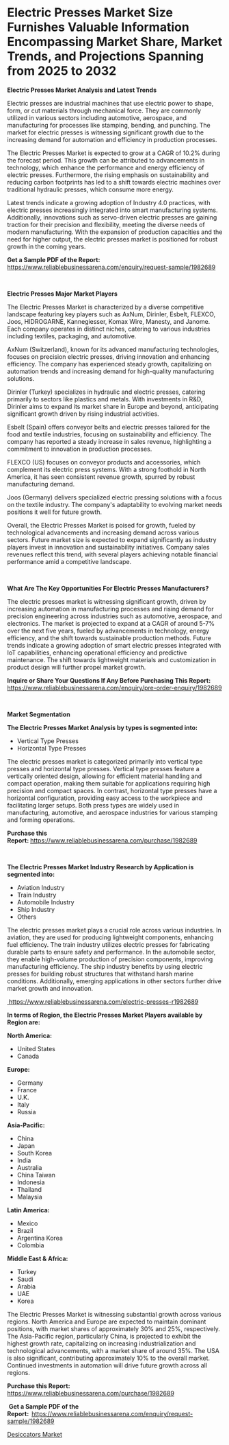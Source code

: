 <p><h1>Electric Presses Market Size Furnishes Valuable Information Encompassing Market Share, Market Trends, and Projections Spanning from 2025 to 2032</h1></p><p><strong>Electric Presses Market Analysis and Latest Trends</strong></p>
<p><p>Electric presses are industrial machines that use electric power to shape, form, or cut materials through mechanical force. They are commonly utilized in various sectors including automotive, aerospace, and manufacturing for processes like stamping, bending, and punching. The market for electric presses is witnessing significant growth due to the increasing demand for automation and efficiency in production processes.</p><p>The Electric Presses Market is expected to grow at a CAGR of 10.2% during the forecast period. This growth can be attributed to advancements in technology, which enhance the performance and energy efficiency of electric presses. Furthermore, the rising emphasis on sustainability and reducing carbon footprints has led to a shift towards electric machines over traditional hydraulic presses, which consume more energy.</p><p>Latest trends indicate a growing adoption of Industry 4.0 practices, with electric presses increasingly integrated into smart manufacturing systems. Additionally, innovations such as servo-driven electric presses are gaining traction for their precision and flexibility, meeting the diverse needs of modern manufacturing. With the expansion of production capacities and the need for higher output, the electric presses market is positioned for robust growth in the coming years.</p></p>
<p><strong>Get a Sample PDF of the Report:&nbsp;</strong> <a href="https://www.reliablebusinessarena.com/enquiry/request-sample/1982689?utm_campaign=2039&utm_medium=2&utm_source=Github&utm_content=ia&utm_term=20022025&utm_id=electric-presses">https://www.reliablebusinessarena.com/enquiry/request-sample/1982689</a></p>
<p>&nbsp;</p>
<p><strong>Electric Presses Major Market Players</strong></p>
<p><p>The Electric Presses Market is characterized by a diverse competitive landscape featuring key players such as AxNum, Dirinler, Esbelt, FLEXCO, Joos, HIDROGARNE, Kannegiesser, Komax Wire, Manesty, and Janome. Each company operates in distinct niches, catering to various industries including textiles, packaging, and automotive.</p><p>AxNum (Switzerland), known for its advanced manufacturing technologies, focuses on precision electric presses, driving innovation and enhancing efficiency. The company has experienced steady growth, capitalizing on automation trends and increasing demand for high-quality manufacturing solutions. </p><p>Dirinler (Turkey) specializes in hydraulic and electric presses, catering primarily to sectors like plastics and metals. With investments in R&D, Dirinler aims to expand its market share in Europe and beyond, anticipating significant growth driven by rising industrial activities.</p><p>Esbelt (Spain) offers conveyor belts and electric presses tailored for the food and textile industries, focusing on sustainability and efficiency. The company has reported a steady increase in sales revenue, highlighting a commitment to innovation in production processes.</p><p>FLEXCO (US) focuses on conveyor products and accessories, which complement its electric press systems. With a strong foothold in North America, it has seen consistent revenue growth, spurred by robust manufacturing demand.</p><p>Joos (Germany) delivers specialized electric pressing solutions with a focus on the textile industry. The company's adaptability to evolving market needs positions it well for future growth.</p><p>Overall, the Electric Presses Market is poised for growth, fueled by technological advancements and increasing demand across various sectors. Future market size is expected to expand significantly as industry players invest in innovation and sustainability initiatives. Company sales revenues reflect this trend, with several players achieving notable financial performance amid a competitive landscape.</p></p>
<p>&nbsp;</p>
<p><strong>What Are The Key Opportunities For Electric Presses Manufacturers?</strong></p>
<p><p>The electric presses market is witnessing significant growth, driven by increasing automation in manufacturing processes and rising demand for precision engineering across industries such as automotive, aerospace, and electronics. The market is projected to expand at a CAGR of around 5-7% over the next five years, fueled by advancements in technology, energy efficiency, and the shift towards sustainable production methods. Future trends indicate a growing adoption of smart electric presses integrated with IoT capabilities, enhancing operational efficiency and predictive maintenance. The shift towards lightweight materials and customization in product design will further propel market growth.</p></p>
<p><strong>Inquire or Share Your Questions If Any Before Purchasing This Report:</strong> <a href="https://www.reliablebusinessarena.com/enquiry/pre-order-enquiry/1982689?utm_campaign=2039&utm_medium=2&utm_source=Github&utm_content=ia&utm_term=20022025&utm_id=electric-presses">https://www.reliablebusinessarena.com/enquiry/pre-order-enquiry/1982689</a></p>
<p>&nbsp;</p>
<p><strong>Market Segmentation</strong></p>
<p><strong>The Electric Presses Market Analysis by types is segmented into:</strong></p>
<p><ul><li>Vertical Type Presses</li><li>Horizontal Type Presses</li></ul></p>
<p><p>The electric presses market is categorized primarily into vertical type presses and horizontal type presses. Vertical type presses feature a vertically oriented design, allowing for efficient material handling and compact operation, making them suitable for applications requiring high precision and compact spaces. In contrast, horizontal type presses have a horizontal configuration, providing easy access to the workpiece and facilitating larger setups. Both press types are widely used in manufacturing, automotive, and aerospace industries for various stamping and forming operations.</p></p>
<p><strong>Purchase this Report:&nbsp;</strong><a href="https://www.reliablebusinessarena.com/purchase/1982689?utm_campaign=2039&utm_medium=2&utm_source=Github&utm_content=ia&utm_term=20022025&utm_id=electric-presses">https://www.reliablebusinessarena.com/purchase/1982689</a></p>
<p>&nbsp;</p>
<p><strong>The Electric Presses Market Industry Research by Application is segmented into:</strong></p>
<p><ul><li>Aviation Industry</li><li>Train Industry</li><li>Automobile Industry</li><li>Ship Industry</li><li>Others</li></ul></p>
<p><p>The electric presses market plays a crucial role across various industries. In aviation, they are used for producing lightweight components, enhancing fuel efficiency. The train industry utilizes electric presses for fabricating durable parts to ensure safety and performance. In the automobile sector, they enable high-volume production of precision components, improving manufacturing efficiency. The ship industry benefits by using electric presses for building robust structures that withstand harsh marine conditions. Additionally, emerging applications in other sectors further drive market growth and innovation.</p></p>
<p><a href="https://www.reliablebusinessarena.com/electric-presses-r1982689?utm_campaign=2039&utm_medium=2&utm_source=Github&utm_content=ia&utm_term=20022025&utm_id=electric-presses">&nbsp;https://www.reliablebusinessarena.com/electric-presses-r1982689</a></p>
<p><strong>In terms of Region, the Electric Presses Market Players available by Region are:</strong></p>
<p>
    <p> <strong> North America: </strong>
        <ul>
            <li>United States</li>
            <li>Canada</li>
        </ul>
        </p> 
    <p> <strong> Europe: </strong>
        <ul>
            <li>Germany</li>
            <li>France</li>
            <li>U.K.</li>
            <li>Italy</li>
            <li>Russia</li>
        </ul>
        </p> 
    <p> <strong> Asia-Pacific: </strong>
        <ul>
            <li>China</li>
            <li>Japan</li>
            <li>South Korea</li>
            <li>India</li>
            <li>Australia</li>
            <li>China Taiwan</li>
            <li>Indonesia</li>
            <li>Thailand</li>
            <li>Malaysia</li>
        </ul>
        </p> 
    <p> <strong> Latin America: </strong>
        <ul>
            <li>Mexico</li>
            <li>Brazil</li>
            <li>Argentina Korea</li>
            <li>Colombia</li>
        </ul>
        </p> 
    <p> <strong> Middle East & Africa: </strong>
        <ul>
            <li>Turkey</li>
            <li>Saudi</li>
            <li>Arabia</li>
            <li>UAE</li>
            <li>Korea</li>
        </ul>
    </p>
    </p>
<p><p>The Electric Presses Market is witnessing substantial growth across various regions. North America and Europe are expected to maintain dominant positions, with market shares of approximately 30% and 25%, respectively. The Asia-Pacific region, particularly China, is projected to exhibit the highest growth rate, capitalizing on increasing industrialization and technological advancements, with a market share of around 35%. The USA is also significant, contributing approximately 10% to the overall market. Continued investments in automation will drive future growth across all regions.</p></p>
<p><strong>Purchase this Report: </strong><a href="https://www.reliablebusinessarena.com/purchase/1982689?utm_campaign=2039&utm_medium=2&utm_source=Github&utm_content=ia&utm_term=20022025&utm_id=electric-presses">https://www.reliablebusinessarena.com/purchase/1982689</a></p>
<p>&nbsp;<strong>Get a Sample PDF of the Report:&nbsp;&nbsp;</strong><a href="https://www.reliablebusinessarena.com/enquiry/request-sample/1982689?utm_campaign=2039&utm_medium=2&utm_source=Github&utm_content=ia&utm_term=20022025&utm_id=electric-presses">https://www.reliablebusinessarena.com/enquiry/request-sample/1982689</a></p>
<p><strong></strong></p>
<p><p><a href="https://github.com/indrystar/Market-Research-Report-List-5/blob/main/desiccators-market.md?utm_campaign=2039&utm_medium=2&utm_source=Github&utm_content=ia&utm_term=20022025&utm_id=electric-presses">Desiccators Market</a></p></p>